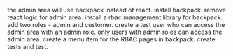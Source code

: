 the admin area will use backpack instead of react. install backpack. remove react logic for admin area.
install a rbac management library for backpack. add two roles - admin and customer. create a test user who can access the admin area with an admin role. only users with admin roles can access the admin area.
create a menu item for the RBAC pages in backpack. create tests and test.